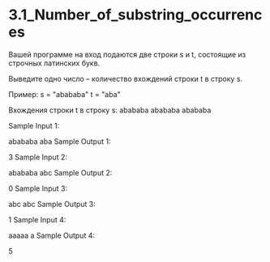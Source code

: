 # 3.1_Number_of_substring_occurrences

Вашей программе на вход подаются две строки s и t, состоящие из строчных латинских букв.

Выведите одно число – количество вхождений строки t в строку s.

Пример:
s = "abababa"
t = "aba"

Вхождения строки t в строку s:
abababa
abababa
abababa

Sample Input 1:

abababa
aba
Sample Output 1:

3
Sample Input 2:

abababa
abc
Sample Output 2:

0
Sample Input 3:

abc
abc
Sample Output 3:

1
Sample Input 4:

aaaaa
a
Sample Output 4:

5

